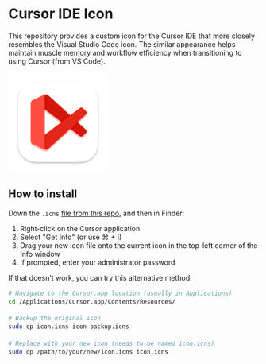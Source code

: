 # Cursor IDE Icon

This repository provides a custom icon for the Cursor IDE that more closely resembles the Visual Studio Code icon. The similar appearance helps maintain muscle memory and workflow efficiency when transitioning to using Cursor (from VS Code).

<img src="Cursor.png" alt="Cursor Icon" width="200px">

## How to install

Down the `.icns` [file from this repo](icon.icns), and then in Finder:

1) Right-click on the Cursor application
2) Select "Get Info" (or use ⌘ + I)
3) Drag your new icon file onto the current icon in the top-left corner of the Info window
4) If prompted, enter your administrator password


If that doesn't work, you can try this alternative method:

```bash
# Navigate to the Cursor.app location (usually in Applications)
cd /Applications/Cursor.app/Contents/Resources/

# Backup the original icon
sudo cp icon.icns icon-backup.icns

# Replace with your new icon (needs to be named icon.icns)
sudo cp /path/to/your/new/icon.icns icon.icns
```
